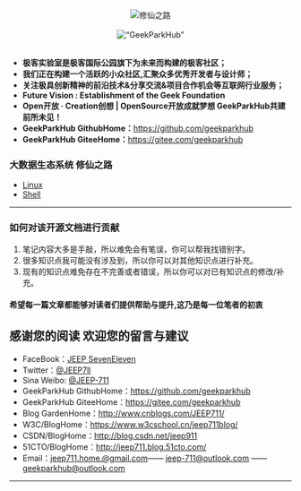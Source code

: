 
<div align="center">
  <img src="https://jeep711.github.io/geekparkhub.github.io/technical_guide/programing_language/shell/nopic.jpg" alt="修仙之路" title="修仙之路">
<br><br>
<img src="https://www.geekparkhub.com/res/assets/main_corehub/media/photo/geek_logo/geek_logo.svg" 宽度=“192 px” alt=“GeekParkHub” >
</div><br>

- **极客实验室是极客国际公园旗下为未来而构建的极客社区；**
- **我们正在构建一个活跃的小众社区,汇聚众多优秀开发者与设计师；**
- **关注极具创新精神的前沿技术&分享交流&项目合作机会等互联网行业服务；**
- **Future Vision : Establishment of the Geek Foundation**
- **Open开放 · Creation创想 | OpenSource开放成就梦想 GeekParkHub共建前所未见！**
- **GeekParkHub GithubHome：**<https://github.com/geekparkhub>
- **GeekParkHub GiteeHome：**<https://gitee.com/geekparkhub>

### 大数据生态系统 修仙之路

* [Linux](https://jeep711.github.io/geekparkhub.github.io/technical_guide/programing_language/linux/linux.html)
* [Shell](https://jeep711.github.io/geekparkhub.github.io/technical_guide/programing_language/shell/shell.html)

***

### 如何对该开源文档进行贡献

1. 笔记内容大多是手敲，所以难免会有笔误，你可以帮我找错别字。
2. 很多知识点我可能没有涉及到，所以你可以对其他知识点进行补充。
3. 现有的知识点难免存在不完善或者错误，所以你可以对已有知识点的修改/补充。

#### 希望每一篇文章都能够对读者们提供帮助与提升,这乃是每一位笔者的初衷                          

## 感谢您的阅读 欢迎您的留言与建议

- FaceBook：[JEEP SevenEleven](https://www.facebook.com/Jeep-711-433673250337229/)
- Twitter：[@JEEP7ll](https://twitter.com/JEEP7ll)
- Sina Weibo: [@JEEP-711](http://weibo.com/5990854742/profile)
- GeekParkHub GithubHome：<https://github.com/geekparkhub>
- GeekParkHub GiteeHome：<https://gitee.com/geekparkhub>
- Blog GardenHome：<http://www.cnblogs.com/JEEP711/>
- W3C/BlogHome：<https://www.w3cschool.cn/jeep711blog/>
- CSDN/BlogHome：<http://blog.csdn.net/jeep911>
- 51CTO/BlogHome：<http://jeep711.blog.51cto.com/>
- Email：<jeep711.home.@gmail.com>—— <jeep-711@outlook.com> —— <geekparkhub@outlook.com>

---------

